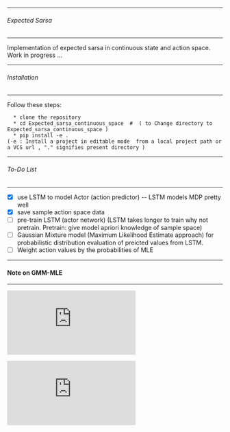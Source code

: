 -------------------------
###### Expected Sarsa
--------------------

Implementation of expected sarsa in continuous state and action space.  
Work in progress ...


-------------------------
###### Installation 
--------------------
 Follow these steps: 
 ```
   * clone the repository
   * cd Expected_sarsa_continuous_space  #  ( to Change directory to Expected_sarsa_continuous_space )
   * pip install -e . 
 (-e : Install a project in editable mode  from a local project path or a VCS url , "." signifies present directory )

```

-------------------------
###### To-Do List
--------------------
 - [x] use LSTM to model Actor (action predictor)   -- LSTM models MDP pretty well 
 - [x] save sample action space data 
 - [ ] pre-train LSTM (actor network) (LSTM takes longer to train why not pretrain. Pretrain: give model apriori knowledge of sample space) 
 - [ ] Gaussian Mixture model (Maximum Likelihood Estimate approach) for probabilistic distribution evaluation of preicted values from LSTM.
 - [ ] Weight action values by the probabilities of MLE
 
 -------------------------
 #### Note on GMM-MLE
 -------------------------

![equation](https://latex.codecogs.com/gif.latex?%24%24%5Cmathbf%7Bz%7D%20%3D%20%24%24%20%5Ctext%7BMultinomial%20Gaussian%20Mixture%20for%20an%20action%20space%20E.g%20Throttle%20action%20space%20%7D%20%5Cnewline%20%5Ctext%7BWe%20use%20MLE-Gradient-descent%20to%20estimate%20the%20parameters%20of%20the%20mixtures.%20%7D%20%5Cnewline%20%5Ctext%7BFor%20Gaussian%20mixture%2C%20this%20implies%20the%20means%20and%20standard%20deviations%20of%20the%20mixture%20components.%7D%20%5Cnewline%20%5Ctext%7BGiven%20a%20new%20point%2C%20%7D%20%24%5Ctextbf%7Bx%7D%24%20%5Ctext%7B%2C%20infer%20which%20component%20of%20the%20mixture%2C%20%7D%20%24%5Cmathb%7Bz%7D%24%20%5Ctext%7B%2C%20it%20is%20likely%20to%20belong.%20That%20is%20%3A%20%7D%20%24%5Cmathb%7BP%7D%28%5Cmathbf%7Bz%7D%5Cvert%20x%29%24%20.%20%5Cnewline%20%24%5Cmathb%7BP%7D%28%5Cmathbf%7Bz%3D1%7D%5Cvert%20x%29%20%3D%20%28%5Cmathb%7BP%7D%28z%3D1%29%20*%20P%28x%20%5Cvert%20z%3D1%29%29%20/%20%5Csum_i%20P%28z%3Di%29%20P%20%28x%20%5Cvert%20z%3D%20i%29%24%20%5Cnewline%20%5Ctext%20%7BThat%20is%2C%20we%20compute%20the%20posterior%20inference%20that%20x%20is%20from%20first%20component%28z%3D1%29.%20i%20%3D%20number%20of%20components%20in%20the%20mixture.%7D)


![equation](https://latex.codecogs.com/gif.latex?%5Ctext%7BThen%20%7D%20%24%5Cmathb%7BP%7D%28%5Cmathbf%7Bx%7D%5Cvert%20z%29%24%20%5Ctext%7B%20would%20be%20evaluated%20using%20the%20parameters%20of%20the%20most%20likely%20component.%20%7D%20%5Cnewline%20%5Ctext%7B%28That%20is%2Cthe%20parameters%20of%20the%20most%20likely%20component%2C%20%7D%20%24%5Cmathb%7BP%7D%28%5Cmathbf%7Bz%3Di%7D%5Cvert%20x%29%24%20%5Ctext%7B%2C%20computed%20above.%7D%29 )



